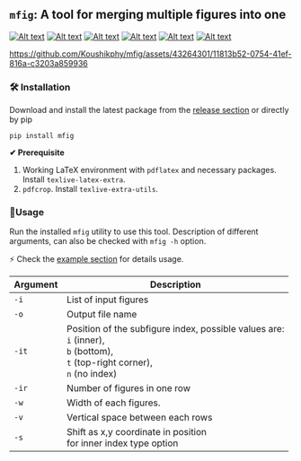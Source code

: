 ## `mfig`: A tool for merging multiple figures into one
[![Alt text](https://img.shields.io/pypi/v/mfig.svg?logo=pypi)](https://pypi.org/project/mfig/)
[![Alt text](https://img.shields.io/pypi/pyversions/mfig.svg?logo=python)](https://pypi.org/project/mfig/)
[![Alt text](https://img.shields.io/pypi/dm/mfig.svg)](https://pypistats.org/packages/mfig/)
[![Alt text](https://img.shields.io/pypi/l/mfig.svg)](https://pypi.org/project/mfig/)
[![Alt text](https://img.shields.io/pypi/status/mfig.svg)](https://pypi.org/project/mfig/)
[![Alt text](https://github.com/koushikphy/mfig/actions/workflows/python-publish.yml/badge.svg)](https://github.com/Koushikphy/mfig/releases/latest)




https://github.com/Koushikphy/mfig/assets/43264301/11813b52-0754-41ef-816a-c3203a859936





### 🛠️ Installation 
Download and install the latest package from the [release section](https://github.com/Koushikphy/mfig/releases/latest) or directly by pip
```
pip install mfig
```

__✔ Prerequisite__  
1. Working LaTeX environment with `pdflatex` and necessary packages. Install `texlive-latex-extra`.
2. `pdfcrop`. Install `texlive-extra-utils`.



### 🚀Usage
Run the installed `mfig` utility to use this tool. Description of different arguments, can also be checked with `mfig -h` option. 

⚡ Check the [example section](example/Readme.md) for details usage.


| Argument    |  Description|
| ----------- | ----------- 
|    `-i`     | List of input figures |
|    `-o`     | Output file name  | 
|    `-it`    | Position of the subfigure index, possible values are: <br> `i` (inner), <br>`b` (bottom), <br>`t` (top-right corner),<br> `n` (no index) |
|    `-ir`    | Number of figures in one row |
|    `-w`     | Width of each figures. |
|    `-v`     | Vertical space between each rows |
|    `-s`     | Shift as x,y coordinate in position <br> for inner index type option |
